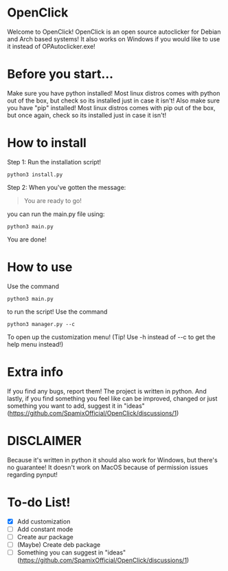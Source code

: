 # OpenClick
Welcome to OpenClick! 
OpenClick is an open source autoclicker for Debian and Arch based systems!
It also works on Windows if you would like to use it instead of OPAutoclicker.exe!

# Before you start...
Make sure you have python installed! Most linux distros comes with python out of the box, but check so its installed just in case it isn't!
Also make sure you have "pip" installed! Most linux distros comes with pip out of the box, but once again, check so its installed just in case it isn't!



# How to install
Step 1:
  Run the installation script!
  ```
  python3 install.py
  ```
Step 2:
  When you've gotten the message:
  > You are ready to go!
  
  you can run the main.py file using:
  ```
  python3 main.py
  ```
  You are done!
# How to use
Use the command 
  ```
  python3 main.py
  ```
to run the script!
Use the command 
  ```
  python3 manager.py --c
  ```
To open up the customization menu! (Tip! Use -h instead of --c to get the help menu instead!)
# Extra info
If you find any bugs, report them!
The project is written in python.
And lastly, if you find something you feel like can be improved, changed or just something you want to add, suggest it in "ideas" (https://github.com/SpamixOfficial/OpenClick/discussions/1)


# DISCLAIMER

Because it's written in python it should also work for Windows, but there's no guarantee!
It doesn't work on MacOS because of permission issues regarding pynput!


# To-do List!
- [X] Add customization
- [ ] Add constant mode
- [ ] Create aur package
- [ ] (Maybe) Create deb package
- [ ] Something you can suggest in "ideas" (https://github.com/SpamixOfficial/OpenClick/discussions/1)
